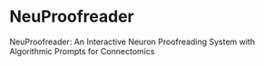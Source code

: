 # NeuProofreader
NeuProofreader: An Interactive Neuron Proofreading System with Algorithmic Prompts for Connectomics
